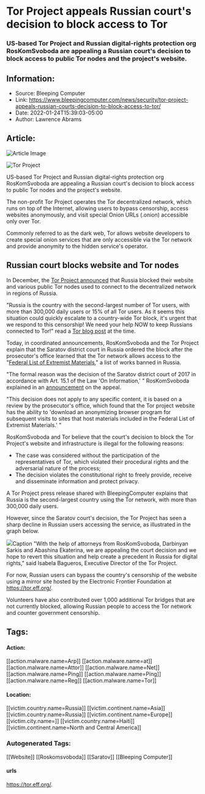 # Tor Project appeals Russian court's decision to block access to Tor
### US-based Tor Project and Russian digital-rights protection org RosKomSvoboda are appealing a Russian court's decision to block access to public Tor nodes and the project's website.

## Information:
+ Source: Bleeping Computer
+ Link: https://www.bleepingcomputer.com/news/security/tor-project-appeals-russian-courts-decision-to-block-access-to-tor/
+ Date: 2022-01-24T15:39:03-05:00
+ Author: Lawrence Abrams


## Article:
![Article Image](https://www.bleepstatic.com/content/hl-images/2020/08/19/Tor-headpic.jpg)

![Tor Project](https://www.bleepstatic.com/content/hl-images/2020/08/19/Tor-headpic.jpg)


US-based Tor Project and Russian digital-rights protection org RosKomSvoboda are appealing a Russian court's decision to block access to public Tor nodes and the project's website.


The non-profit Tor Project operates the Tor decentralized network, which runs on top of the Internet, allowing users to bypass censorship, access websites anonymously, and visit special Onion URLs (.onion) accessible only over Tor.


Commonly referred to as the dark web, Tor allows website developers to create special onion services that are only accessible via the Tor network and provide anonymity to the hidden service's operator.


Russian court blocks website and Tor nodes
------------------------------------------


In December, the [Tor Project announced](https://www.bleepingcomputer.com/news/security/tor-s-main-site-blocked-in-russia-as-censorship-widens/) that Russia blocked their website and various public Tor nodes used to connect to the decentralized network in regions of Russia.


"Russia is the country with the second-largest number of Tor users, with more than 300,000 daily users or 15% of all Tor users. As it seems this situation could quickly escalate to a country-wide Tor block, it's urgent that we respond to this censorship! We need your help NOW to keep Russians connected to Tor!" read a [Tor blog post](https://blog.torproject.org/tor-censorship-in-russia/) at the time.


Today, in coordinated announcements, RosKomSvoboda and the Tor Project explain that the Saratov district court in Russia ordered the block after the prosecutor's office learned that the Tor network allows access to the "[Federal List of Extremist Materials](https://en.wikipedia.org/wiki/Federal_List_of_Extremist_Materials)," a list of works banned in Russia.


"The formal reason was the decision of the Saratov district court of 2017 in accordance with Art. 15.1 of the Law 'On Information,' " RosKomSvoboda explained in an [announcement](http://roskomsvoboda.org/post/rks-with-tor/) on the appeal.


"This decision does not apply to any specific content, it is based on a review by the prosecutor's office, which found that the Tor project website has the ability to 'download an anonymizing browser program for subsequent visits to sites that host materials included in the Federal List of Extremist Materials.' "


RosKomSvoboda and Tor believe that the court's decision to block the Tor Project's website and infrastructure is illegal for the following reasons:


* The case was considered without the participation of the representatives of Tor, which violated their procedural rights and the adversarial nature of the process;
* The decision violates the constitutional right to freely provide, receive and disseminate information and protect privacy.

A Tor Project press release shared with BleepingComputer explains that Russia is the second-largest country using the Tor network, with more than 300,000 daily users.


However, since the Saratov court's decision, the Tor Project has seen a sharp decline in Russian users accessing the service, as illustrated in the graph below.



![](https://www.bleepstatic.com/images/news/software/t/tor/russia-tor-block/russian-tor-users.jpg)Caption
"With the help of attorneys from RosKomSvoboda, Darbinyan Sarkis and Abashina Ekaterina, we are appealing the court decision and we hope to revert this situation and help create a precedent in Russia for digital rights," said Isabela Bagueros, Executive Director of the Tor Project.


For now, Russian users can bypass the country's censorship of the website using a mirror site hosted by the Electronic Frontier Foundation at <https://tor.eff.org/>.


Volunteers have also contributed over 1,000 additional Tor bridges that are not currently blocked, allowing Russian people to access the Tor network and counter government censorship.





## Tags:

#### Action:
[[action.malware.name=Arp]] [[action.malware.name=at]] [[action.malware.name=Attor]] [[action.malware.name=Net]] [[action.malware.name=Ping]] [[action.malware.name=Ping]] [[action.malware.name=Reg]] [[action.malware.name=Tor]]

#### Location:
[[victim.country.name=Russia]] [[victim.continent.name=Asia]] [[victim.country.name=Russia]] [[victim.continent.name=Europe]] [[victim.city.name=]] [[victim.country.name=Haiti]] [[victim.continent.name=North and Central America]]

### Autogenerated Tags:
[[Website]] [[Roskomsvoboda]] [[Saratov]] [[Bleeping Computer]]
#### urls
https://tor.eff.org/.

